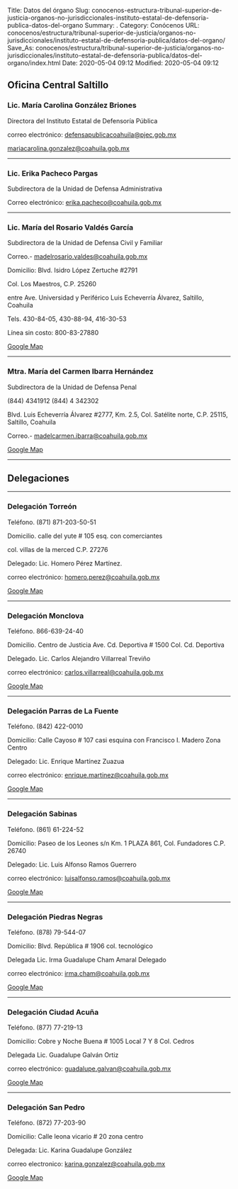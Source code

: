 Title: Datos del órgano
Slug: conocenos-estructura-tribunal-superior-de-justicia-organos-no-jurisdiccionales-instituto-estatal-de-defensoria-publica-datos-del-organo
Summary: .
Category: Conócenos
URL: conocenos/estructura/tribunal-superior-de-justicia/organos-no-jurisdiccionales/instituto-estatal-de-defensoria-publica/datos-del-organo/
Save_As: conocenos/estructura/tribunal-superior-de-justicia/organos-no-jurisdiccionales/instituto-estatal-de-defensoria-publica/datos-del-organo/index.html
Date: 2020-05-04 09:12
Modified: 2020-05-04 09:12



## Oficina Central Saltillo

### Lic. María Carolina González Briones

Directora del Instituto Estatal de Defensoría Pública

correo electrónico: defensapublicacoahuila@pjec.gob.mx  
 
mariacarolina.gonzalez@coahuila.gob.mx

---

### Lic. Erika Pacheco Pargas

Subdirectora de la Unidad de Defensa Administrativa

Correo electrónico:  erika.pacheco@coahuila.gob.mx 

---

### Lic. María del Rosario Valdés García

Subdirectora de la Unidad de Defensa Civil y Familiar

Correo.- madelrosario.valdes@coahuila.gob.mx

Domicilio: Blvd. Isidro López Zertuche #2791

Col. Los Maestros, C.P. 25260

entre Ave. Universidad y Periférico Luis Echeverría Álvarez, Saltillo, Coahuila 

Tels. 430-84-05, 430-88-94, 416-30-53

Línea sin costo: 800-83-27880

[Google Map](https://www.google.com/search?q=blvd+isidro+lopez+zertuche+2791+saltillo+coahuila&rlz=1C1CHBF_esMX866MX866&oq=blvd+isidr&aqs=chrome.1.69i57j35i39j0l6.5429j0j8&sourceid=chrome&ie=UTF-8)

---

### Mtra. María del Carmen Ibarra Hernández

Subdirectora de la Unidad de Defensa Penal

(844) 4341912 (844) 4 342302

Blvd. Luis Echeverría Álvarez #2777, Km. 2.5, Col. Satélite norte, C.P. 25115, Saltillo, Coahuila

Correo.- madelcarmen.ibarra@coahuila.gob.mx

[Google Map](https://www.google.com/maps/place/Subsecretaría+de+Comunicaciones+y+Transportes/@25.4563103,-101.0234312,17z/data=!3m1!4b1!4m5!3m4!1s0x0:0x2d41c36841fdb498!8m2!3d25.4563103!4d-101.0212425)

---

## Delegaciones

---

### Delegación Torreón 

Teléfono. (871) 871-203-50-51

Domicilio. calle del yute # 105 esq. con comerciantes

col. villas de la merced    C.P. 27276

Delegado: Lic. Homero Pérez Martínez.   
         
correo electrónico: homero.perez@coahuila.gob.mx 

[Google Map](https://www.google.com.mx/maps/search/calle+del+yute+%23+105+esq.+con+comerciantes+col.+villas+de+la+merced++torre%C3%B3n+coahuila++C.P.+27276/@25.504794,-103.3987147,17z/data=!3m1!4b1?hl=es-419)

---

### Delegación Monclova

Teléfono. 866-639-24-40

Domicilio. Centro de Justicia Ave. Cd. Deportiva # 1500 Col. Cd. Deportiva 

Delegado. Lic. Carlos Alejandro Villarreal Treviño 

correo electrónico: carlos.villarreal@coahuila.gob.mx

[Google Map](https://www.google.com.mx/maps/place/Centro+de+Justicia/@26.9064866,-101.4479041,17z/data=!3m1!4b1!4m5!3m4!1s0x868bce100138c2c9:0x3d4b287f65817cfd!8m2!3d26.9064818!4d-101.4457154?hl=es-419)

---

### Delegación Parras de La Fuente

Teléfono.  (842) 422-0010

Domicilio: Calle Cayoso # 107 casi esquina con Francisco I. Madero Zona Centro 

Delegado: Lic. Enrique Martínez Zuazua      
 
correo electrónico: enrique.martinez@coahuila.gob.mx

[Google Map](https://www.google.com.mx/maps/place/Francisco+I.+Madero,+Zona+Centro,+27980+Parras+de+la+Fuente,+Coah./@25.4366467,-102.1797604,19z/data=!4m8!1m2!2m1!1sCalle+Cayoso+%23+107+casi+esquina+con+Francisco+I.+Madero+Zona+Centro++parras+de+la+fuente+coahuila!3m4!1s0x868f4eb32644934d:0x2f6c0071f6f97042!8m2!3d25.4366455!4d-102.1792133?hl=es-419)

---

### Delegación Sabinas

Teléfono.  (861) 61-224-52

Domicilio: Paseo de los Leones s/n Km. 1 PLAZA 861, Col. Fundadores C.P. 26740

Delegado: Lic. Luis Alfonso Ramos Guerrero

correo electrónico: luisalfonso.ramos@coahuila.gob.mx 

[Google Map](https://www.google.com.mx/maps/search/Paseo+de+los+Leones+s%2Fn+Km.+1+PLAZA+861,+Col.+Fundadores+C.P.+26740+sabinas+coahuila/@27.8684569,-101.1361517,2044m/data=!3m2!1e3!4b1?hl=es-419)

---

### Delegación Piedras Negras

Teléfono.  (878) 79-544-07

Domicilio: Blvd. República # 1906 col. tecnológico

Delegada Lic. Irma Guadalupe Cham Amaral Delegado  
 
correo electrónico: irma.cham@coahuila.gob.mx 

[Google Map](https://www.google.com.mx/maps/place/Blvd.+Rep%C3%BAblica+1906,+Residencial+del+Lago,+Piedras+Negras,+Coah./@28.7017308,-100.5629746,1014m/data=!3m2!1e3!4b1!4m5!3m4!1s0x865f8bc784d41137:0xe9bd306d061ac543!8m2!3d28.7017261!4d-100.5607859?hl=es-419)

---

### Delegación Ciudad Acuña

Teléfono. (877) 77-219-13

Domicilio: Cobre y Noche Buena # 1005 Local 7 Y 8 Col. Cedros 

Delegada Lic. Guadalupe Galván Ortiz

correo electrónico: guadalupe.galvan@coahuila.gob.mx 

[Google Map](https://www.google.com.mx/maps/search/Cobre+y+Noche+Buena+%23+1005+Local+7+Y+8+Col.+Cedros++acu%C3%B1a+coahuila/@29.3182847,-100.9447633,16z?hl=es-419)

---

### Delegación San Pedro

Teléfono.  (872) 77-203-90

Domicilio: Calle leona vicario # 20 zona centro 

Delegada: Lic. Karina Guadalupe González    
  
correo electronico: karina.gonzalez@coahuila.gob.mx

[Google Map](https://www.google.com.mx/maps/place/Leona+Vicario+20,+Centro,+27800+San+Pedro,+Coah./@25.7592811,-102.9831404,2779m/data=!3m1!1e3!4m13!1m7!3m6!1s0x868fadf2230d6ec9:0x72f4f0a15cb77a2a!2sLeona+Vicario+20,+Centro,+27800+San+Pedro,+Coah.!3b1!8m2!3d25.7581665!4d-102.9798004!3m4!1s0x868fadf2230d6ec9:0x72f4f0a15cb77a2a!8m2!3d25.7581665!4d-102.9798004?hl=es-419)




